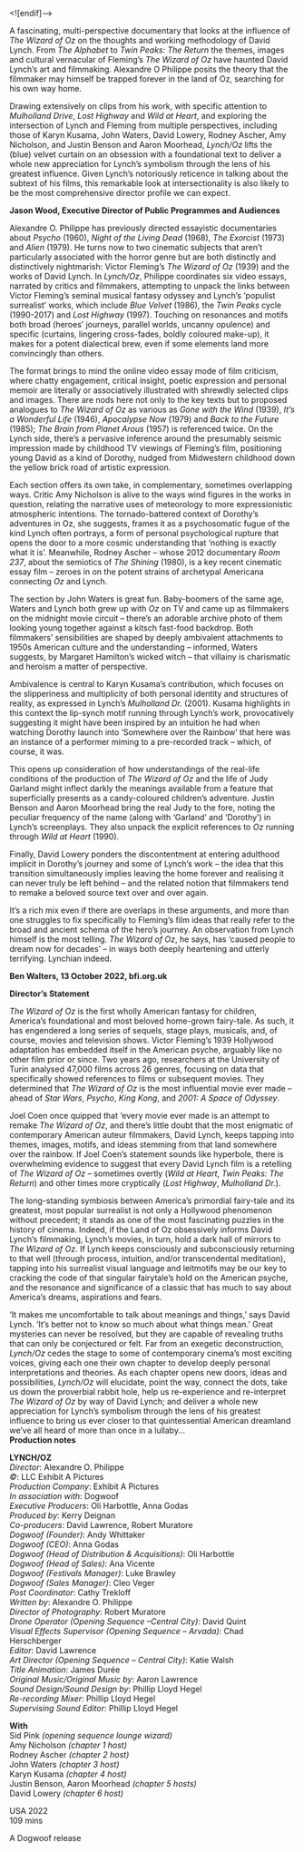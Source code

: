


<![endif]-->

A fascinating, multi-perspective documentary that looks at the influence of _The Wizard of Oz_ on the thoughts and working methodology of David Lynch. From _The Alphabet_ to _Twin Peaks: The Return_ the themes, images and cultural vernacular of Fleming’s _The Wizard of Oz_ have haunted David Lynch’s art and filmmaking. Alexandre O Philippe posits the theory that the filmmaker may himself be trapped forever in the land of Oz, searching for his own way home.

Drawing extensively on clips from his work, with specific attention to _Mulholland Drive_, _Lost Highway_ and _Wild at Heart_, and exploring the intersection of Lynch and Fleming from multiple perspectives, including those of Karyn Kusama, John Waters, David Lowery, Rodney Ascher, Amy Nicholson, and Justin Benson and Aaron Moorhead, _Lynch/Oz_ lifts the (blue) velvet curtain on an obsession with a foundational text to deliver a whole new appreciation for Lynch’s symbolism through the lens of his greatest influence. Given Lynch’s notoriously reticence in talking about the subtext of his films, this remarkable look at intersectionality is also likely to be the most comprehensive director profile we can expect.

**Jason Wood, Executive Director of Public Programmes and Audiences**

Alexandre O. Philippe has previously directed essayistic documentaries about _Psycho_ (1960), _Night of the Living Dead_ (1968), _The Exorcist_ (1973) and _Alien_ (1979). He turns now to two cinematic subjects that aren’t particularly associated with the horror genre but are both distinctly and distinctively nightmarish: Victor Fleming’s _The Wizard of Oz_ (1939) and the works of David Lynch. In _Lynch/Oz_, Philippe coordinates six video essays, narrated by critics and filmmakers, attempting to unpack the links between Victor Fleming’s seminal musical fantasy odyssey and Lynch’s ‘populist surrealist’ works, which include _Blue Velvet_ (1986), the _Twin Peaks_ cycle (1990-2017) and _Lost Highway_ (1997). Touching on resonances and motifs both broad (heroes’ journeys, parallel worlds, uncanny opulence) and specific (curtains, lingering cross-fades, boldly coloured make-up), it makes for a potent dialectical brew, even if some elements land more convincingly than others.

The format brings to mind the online video essay mode of film criticism, where chatty engagement, critical insight, poetic expression and personal memoir are literally or associatively illustrated with shrewdly selected clips and images. There are nods here not only to the key texts but to proposed analogues to _The Wizard of Oz_ as various as _Gone with the Wind_ (1939), _It’s a Wonderful Life_ (1946), _Apocalypse Now_ (1979) and _Back to the Future_ (1985); _The Brain from Planet Arous_ (1957) is referenced twice. On the Lynch side, there’s a pervasive inference around the presumably seismic impression made by childhood TV viewings of Fleming’s film, positioning young David as a kind of Dorothy, nudged from Midwestern childhood down the yellow brick road of artistic expression.

Each section offers its own take, in complementary, sometimes overlapping ways. Critic Amy Nicholson is alive to the ways wind figures in the works in question, relating the narrative uses of meteorology to more expressionistic atmospheric intentions. The tornado-battered context of Dorothy’s adventures in Oz, she suggests, frames it as a psychosomatic fugue of the kind Lynch often portrays, a form of personal psychological rupture that opens the door to a more cosmic understanding that ‘nothing is exactly what it is’. Meanwhile, Rodney Ascher – whose 2012 documentary _Room 237_, about the semiotics of _The Shining_ (1980), is a key recent cinematic essay film – zeroes in on the potent strains of archetypal Americana connecting _Oz_ and Lynch.

The section by John Waters is great fun. Baby-boomers of the same age, Waters and Lynch both grew up with _Oz_ on TV and came up as filmmakers on the midnight movie circuit – there’s an adorable archive photo of them looking young together against a kitsch fast-food backdrop. Both filmmakers’ sensibilities are shaped by deeply ambivalent attachments to 1950s American culture and the understanding – informed, Waters suggests, by Margaret Hamilton’s wicked witch – that villainy is charismatic and heroism a matter of perspective.

Ambivalence is central to Karyn Kusama’s contribution, which focuses on the slipperiness and multiplicity of both personal identity and structures of reality, as expressed in Lynch’s _Mulholland Dr._ (2001). Kusama highlights in this context the lip-synch motif running through Lynch’s work, provocatively suggesting it might have been inspired by an intuition he had when watching Dorothy launch into ‘Somewhere over the Rainbow’ that here was an instance of a performer miming to a pre-recorded track – which, of course, it was.

This opens up consideration of how understandings of the real-life conditions of the production of _The Wizard of Oz_ and the life of Judy Garland might inflect darkly the meanings available from a feature that superficially presents as a candy-coloured children’s adventure. Justin Benson and Aaron Moorhead bring the real Judy to the fore, noting the peculiar frequency of the name (along with ‘Garland’ and ‘Dorothy’) in Lynch’s screenplays. They also unpack the explicit references to _Oz_ running through _Wild at Heart_ (1990).

Finally, David Lowery ponders the discontentment at entering adulthood implicit in Dorothy’s journey and some of Lynch’s work – the idea that this transition simultaneously implies leaving the home forever and realising it can never truly be left behind – and the related notion that filmmakers tend to remake a beloved source text over and over again.

It’s a rich mix even if there are overlaps in these arguments, and more than one struggles to fix specifically to Fleming’s film ideas that really refer to the broad and ancient schema of the hero’s journey. An observation from Lynch himself is the most telling. _The Wizard of Oz_, he says, has ‘caused people to dream now for decades’ – in ways both deeply heartening and utterly terrifying. Lynchian indeed.

**Ben Walters, 13 October 2022, bfi.org.uk**

**Director’s Statement**

_The Wizard of Oz_ is the first wholly American fantasy for children, America’s foundational and most beloved home-grown fairy-tale. As such, it has engendered a long series of sequels, stage plays, musicals, and, of course, movies and television shows. Victor Fleming’s 1939 Hollywood adaptation has embedded itself in the American psyche, arguably like no other film prior or since. Two years ago, researchers at the University of Turin analysed 47,000 films across 26 genres, focusing on data that specifically showed references to films or subsequent movies. They determined that _The Wizard of Oz_ is the most influential movie ever made – ahead of _Star Wars_, _Psycho_, _King Kong_, and _2001: A Space of Odyssey_.

Joel Coen once quipped that ‘every movie ever made is an attempt to remake _The Wizard of Oz_, and there’s little doubt that the most enigmatic of contemporary American auteur filmmakers, David Lynch, keeps tapping into themes, images, motifs, and ideas stemming from that land somewhere over the rainbow. If Joel Coen’s statement sounds like hyperbole, there is overwhelming evidence to suggest that every David Lynch film is a retelling of _The Wizard of Oz_ – sometimes overtly (_Wild at Heart_, _Twin Peaks: The Return_) and other times more cryptically (_Lost Highway_, _Mulholland Dr._).

The long-standing symbiosis between America’s primordial fairy-tale and its greatest, most popular surrealist is not only a Hollywood phenomenon without precedent; it stands as one of the most fascinating puzzles in the history of cinema. Indeed, if the Land of Oz obsessively informs David Lynch’s filmmaking, Lynch’s movies, in turn, hold a dark hall of mirrors to _The Wizard of Oz_. If Lynch keeps consciously and subconsciously returning to that well (through process, intuition, and/or transcendental meditation), tapping into his surrealist visual language and leitmotifs may be our key to cracking the code of that singular fairytale’s hold on the American psyche, and the resonance and significance of a classic that has much to say about America’s dreams, aspirations and fears.

‘It makes me uncomfortable to talk about meanings and things,’ says David Lynch. ‘It’s better not to know so much about what things mean.’ Great mysteries can never be resolved, but they are capable of revealing truths that can only be conjectured or felt. Far from an exegetic deconstruction, _Lynch/Oz_ cedes the stage to some of contemporary cinema’s most exciting voices, giving each one their own chapter to develop deeply personal interpretations and theories. As each chapter opens new doors, ideas and possibilities, _Lynch/Oz_ will elucidate, point the way, connect the dots, take us down the proverbial rabbit hole, help us re-experience and re-interpret  
_The Wizard of Oz_ by way of David Lynch; and deliver a whole new appreciation for Lynch’s symbolism through the lens of his greatest influence to bring us ever closer to that quintessential American dreamland we’ve all heard of more than once in a lullaby...  
**Production notes**  

**LYNCH/OZ**  
_Director_: Alexandre O. Philippe  
_©_: LLC Exhibit A Pictures  
_Production Company_: Exhibit A Pictures  
_In association with_: Dogwoof  
_Executive Producers_: Oli Harbottle, Anna Godas  
_Produced by_: Kerry Deignan  
_Co-producers_: David Lawrence, Robert Muratore  
_Dogwoof (Founder)_: Andy Whittaker  
_Dogwoof (CEO)_: Anna Godas  
_Dogwoof (Head of Distribution & Acquisitions)_: Oli Harbottle  
_Dogwoof (Head of Sales)_: Ana Vicente  
_Dogwoof (Festivals Manager)_: Luke Brawley  
_Dogwoof (Sales Manager)_: Cleo Veger  
_Post Coordinator_: Cathy Trekloff  
_Written by_: Alexandre O. Philippe  
_Director of Photography_: Robert Muratore  
_Drone Operator (Opening Sequence –Central City)_: David Quint  
_Visual Effects Supervisor (Opening Sequence – Arvada)_:
Chad Herschberger  
_Editor_: David Lawrence  
_Art Director (Opening Sequence – Central City)_: Katie Walsh  
_Title Animation_: James Durée  
_Original Music/Original Music by_: Aaron Lawrence  
_Sound Design/Sound Design by_: Phillip Lloyd Hegel  
_Re-recording Mixer_: Phillip Lloyd Hegel  
_Supervising Sound Editor_: Phillip Lloyd Hegel  

**With**  
Sid Pink _(opening sequence lounge wizard)_  
Amy Nicholson _(chapter 1 host)_  
Rodney Ascher _(chapter 2 host)_  
John Waters _(chapter 3 host)_  
Karyn Kusama _(chapter 4 host)_  
Justin Benson,  Aaron Moorhead _(chapter 5 hosts)_  
David Lowery _(chapter 6 host)_  

USA 2022  
109 mins  

A Dogwoof release  
<!--stackedit_data:
eyJoaXN0b3J5IjpbLTI2MTAyNTA3NF19
-->